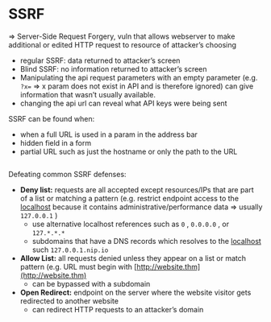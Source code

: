 # SSRF

⇒ Server-Side Request Forgery, vuln that allows webserver to make additional or edited HTTP request to resource of attacker’s choosing

* regular SSRF: data returned to attacker’s screen
* Blind SSRF: no information returned to attacker’s screen
* Manipulating the api request parameters with an empty parameter (e.g. `?x=` ⇒ x param does not exist in API and is therefore ignored) can give information that wasn’t usually available.
* changing the api url can reveal what API keys were being sent

SSRF can be found when:

* when a full URL is used in a param in the address bar
* hidden field in a form
* partial URL such as just the hostname or only the path to the URL

<figure><img src="../.gitbook/assets/image (4).png" alt=""><figcaption></figcaption></figure>

Defeating common SSRF defenses:

* **Deny list:** requests are all accepted except resources/IPs that are part of a list or matching a pattern (e.g. restrict endpoint access to the [localhost](http://localhost) because it contains administrative/performance data ⇒ usually `127.0.0.1` )
  * use alternative localhost references such as `0` , `0.0.0.0` , or `127.*.*.*`
  * subdomains that have a DNS records which resolves to the [localhost](http://localhost) such `127.0.0.1.nip.io`
* **Allow List:** all requests denied unless they appear on a list or match pattern (e.g. URL must begin with [http://website.thm](http://website.thm)
  * can be bypassed with a subdomain
* **Open Redirect:** endpoint on the server where the website visitor gets redirected to another website
  * can redirect HTTP requests to an attacker’s domain

